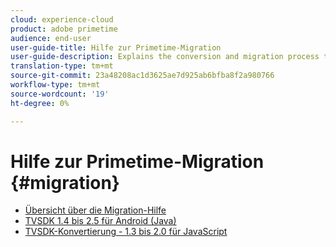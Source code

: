 ```yaml
---
cloud: experience-cloud
product: adobe primetime
audience: end-user
user-guide-title: Hilfe zur Primetime-Migration
user-guide-description: Explains the conversion and migration process to move from your existing Primetime TVSDK Suite to the next-generation suite.
translation-type: tm+mt
source-git-commit: 23a48208ac1d3625ae7d925ab6bfba8f2a980766
workflow-type: tm+mt
source-wordcount: '19'
ht-degree: 0%

---
```



# Hilfe zur Primetime-Migration {#migration}

+ [Übersicht über die Migration-Hilfe](home.md)
+ [TVSDK 1.4 bis 2.5 für Android (Java)](tvsdk-14-25-android.md)
+ [TVSDK-Konvertierung - 1.3 bis 2.0 für JavaScript](tvsdk-13-to-20-for-javascript.md)
